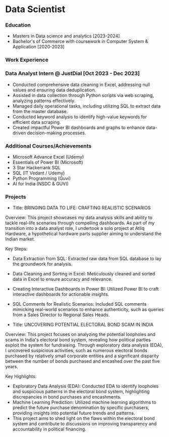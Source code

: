 # Data Scientist

### Education
- Masters in Data science and analytics [2023-2024]
- Bachelor's of Commerce with coursework in Computer System & Application [2020-2023]

### Work Experience
### Data Analyst Intern @ JustDial [Oct 2023 - Dec 2023]
- Conducted comprehensive data cleaning in Excel, addressing null values and ensuring data deduplication.
- Assisted in data collection through Python scripts via web scraping, analyzing patterns effectively.
- Managed daily operational tasks, including utilizing SQL to extract data from the master database.
- Conducted keyword analysis to identify high-value keywords for efficient data scraping.
- Created impactful Power BI dashboards and graphs to enhance data-driven decision-making processes.

### Additional Courses/Achievements
- Microsoft Advance Excel (Udemy)
- Essentials of Power BI (Microsoft)
- 3 Star Hackerrank SQL
- SQL (IT Vedant / Udemy)
- Python Programming (Guvi)
- AI for India (NSDC & GUVI)
  
### Projects
- Title: BRINGING DATA TO LIFE: CRAFTING REALISTIC SCENARIOS

Overview: This project showcases my data analysis skills and ability to tackle real-life scenarios through compelling dashboards. As part of my transition into a data analyst role, I undertook a solo project at Atliq Hardware, a hypothetical hardware parts supplier aiming to understand the Indian market.

Key Steps:

- Data Extraction from SQL: Extracted raw data from SQL database to lay the groundwork for analysis.
- Data Cleaning and Sorting in Excel: Meticulously cleaned and sorted data in Excel to ensure accuracy and relevance.
- Creating Interactive Dashboards in Power BI: Utilized Power BI to craft interactive dashboards for actionable insights.
- SQL Comments for Realistic Scenarios: Included SQL comments mimicking real-world scenarios to enhance authenticity, such as queries from a Sales Director to Regional Sales Heads.

- Title: UNCOVERING POTENTIAL ELECTORAL BOND SCAM IN INDIA

Overview: This project focuses on analyzing the potential loopholes and scams in India's electoral bond system, revealing how political parties exploit the system for fundraising. Through exploratory data analysis (EDA), I uncovered suspicious activities, such as numerous electoral bonds purchased by relatively small corporate entities and a significant disparity between the number of bonds purchased and encashed over the past five years.

Key Highlights:

- Exploratory Data Analysis (EDA): Conducted EDA to identify loopholes and suspicious patterns in the electoral bond system, highlighting discrepancies in bond purchases and encashments.
- Machine Learning Prediction: Utilized machine learning algorithms to predict the future purchase denomination by specific purchasers, providing insights into potential future trends and patterns.
- This project aims to shed light on the flaws within the electoral bond system and contribute to discussions on improving transparency and accountability in political financing.
